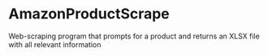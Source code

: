 # AmazonProductScrape
Web-scraping program that prompts for a product and returns an XLSX file with all relevant information
